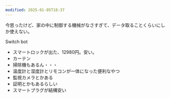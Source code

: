 ```yaml
---
modified: 2025-01-05T18:37
---
```

  

今思ったけど、家の中に制御する機械がなさすぎて、データ取ることくらいにしか使えない。

Switch bot

- スマートロックが出た、12980円。安い。
- カーテン
- 掃除機もあるん・・・
- 温度計と湿度計とリモコンが一体になった便利なやつ
- 監視カメラとかある
- 証明とかもあるらしい
- スマートプラグが結構安い
